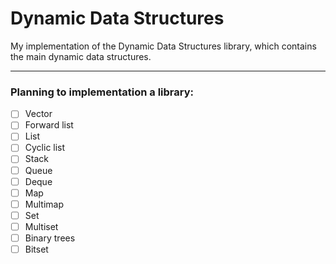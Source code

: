 # Dynamic Data Structures
My implementation of the Dynamic Data Structures library, which contains the main dynamic data structures. 

---

### Planning to implementation a library: 
- [ ] Vector
- [ ] Forward list
- [ ] List
- [ ] Cyclic list
- [ ] Stack
- [ ] Queue
- [ ] Deque
- [ ] Map
- [ ] Multimap 
- [ ] Set
- [ ] Multiset 
- [ ] Binary trees
- [ ] Bitset
